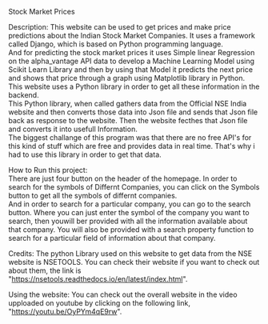 Stock Market Prices 

Description:
    This website can be used to get prices and make price predictions about the Indian Stock Market Companies. It uses a framework called Django, which is based on Python programming language.<br>
            And for predicting the stock market prices it uses Simple linear Regression on the alpha_vantage API data to develop a Machine Learning Model using Scikit Learn Library and then by using that Model it predicts the next price and shows that price through a graph using Matplotlib library in Python. <br>
            This website uses a Python library in order to get all these information in the backend.<br>
        This Python library, when called gathers data from the Official NSE India website and then converts those data into Json file and sends that Json file back as response to the website. Then the website fecthes that Json file and converts it into usefull Information.<br>
    The biggest challange of this program was that there are no free API's for this kind of stuff which are free and provides data in real time. That's why i had to use this library in order to get that data.<br>

How to Run this project:<br>
    There are just four button on the header of the homepage. In order to search for the symbols of Differnt Companies, you can click on the Symbols button to get all the symbols of differnt companies.<br>
    And in order to search for a particular company, you can go to the search button. Where you can just enter the symbol of the company you want to search, then youwill ber provided with all the information available about that company. You will also be provided with a search property function to search for a particular field of information about that company.<br>

Credits:
    The python Library used on this website to get data from the NSE website is NSETOOLS. You can check their website if you want to check out about them, the link is "https://nsetools.readthedocs.io/en/latest/index.html". 

Using the website:
    You can check out the overall website in the video upploaded on youtube by clicking on the following link, "https://youtu.be/OyPYm4qE9rw".


